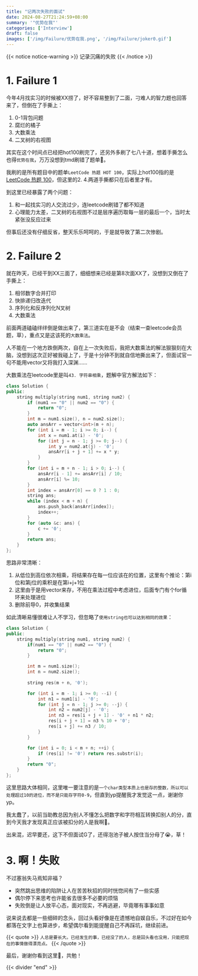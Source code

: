 ```yaml
---
title: "记两次失败的面试"
date: 2024-08-27T21:24:59+08:00
summary: '"优势在我"'
categories: ['Interview']
draft: false
images: ['/img/Failure/优势在我.png', '/img/Failure/joker0.gif']
---
```

{{< notice notice-warning >}}
记录沉痛的失败
{{< /notice >}}
# 1. Failure 1
今年4月找实习的时候被XX捞了，好不容易整到了二面，刁难人的智力题也回答来了，但倒在了手撕上：

1. 0-1背包问题
2. 腐烂的橘子
3. 大数乘法
4. 二叉树的右视图 

其实在这个时间点已经把hot100刷完了，还另外多刷了七八十道，想着手撕怎么也得`优势在我`，万万没想到tmd刷错了题单🤡。

我刷的是所有题目中的题单`LeetCode 热题 HOT 100`，实际上hot100指的是[LeetCode 热题 100](https://leetcode.cn/studyplan/top-100-liked/)，但这里的2. 4.两道手撕都只在后者里才有。

到这里已经暴露了两个问题：
1. 和一起找实习的人交流过少，连leetcode刷错了都不知道
2. 心理能力太差，二叉树的右视图不过是层序遍历取每一层的最后一个，当时太紧张没反应过来

但事后还没有仔细反省，整天乐乐呵呵的，于是就导致了第二次惨剧。

# 2. Failure 2
就在昨天，已经干到XX三面了，细细想来已经是第8次面XX了，没想到又倒在了手撕上：

1. 相邻数字合并打印
2. 快排递归改迭代
3. 序列化和反序列化N叉树
4. 大数乘法

前面两道磕磕绊绊倒是做出来了，第三道实在是不会（结束一查leetcode会员题，草），重点又是这该死的`大数乘法`。

人不能在一个地方跌倒两次，自在上一次失败后，我把大数乘法的解法狠狠刻在大脑，没想到这次正好被我碰上了，于是十分钟不到就自信地撕出来了，但面试官一句不能用vector又将我打入深渊......

大数乘法在leetcode里是叫`43. 字符串相乘`，题解中官方解法如下：
```c++
class Solution {
public:
    string multiply(string num1, string num2) {
        if (num1 == "0" || num2 == "0") {
            return "0";
        }
        int m = num1.size(), n = num2.size();
        auto ansArr = vector<int>(m + n);
        for (int i = m - 1; i >= 0; i--) {
            int x = num1.at(i) - '0';
            for (int j = n - 1; j >= 0; j--) {
                int y = num2.at(j) - '0';
                ansArr[i + j + 1] += x * y;
            }
        }
        for (int i = m + n - 1; i > 0; i--) {
            ansArr[i - 1] += ansArr[i] / 10;
            ansArr[i] %= 10;
        }
        int index = ansArr[0] == 0 ? 1 : 0;
        string ans;
        while (index < m + n) {
            ans.push_back(ansArr[index]);
            index++;
        }
        for (auto &c: ans) {
            c += '0';
        }
        return ans;
    }
};
```
思路非常清晰：
1. 从低位到高位依次相乘，将结果存在每一位应该在的位置，这里有个推论：第i位和第j位的乘积是在第i+j+1位
2. 这里由于是用vector<int>来存，不用在乘法过程中考虑进位，后面专门有个for循环来处理进位
3. 删除前导0，并收集结果

如此清晰易懂很难让人不学习，但忽略了`使用string也可以达到相同的效果`：
```c++
class Solution {
public:
    string multiply(string num1, string num2) {
        if(num1 == "0" || num2 == "0") {
            return "0";
        }

        int m = num1.size();
        int n = num2.size();
        
        string res(m + n, '0');

        for (int i = m - 1; i >= 0; --i) {
            int n1 = num1[i] - '0';
            for (int j = n - 1; j >= 0; --j) {
                int n2 = num2[j] - '0';
                int n3 = res[i + j + 1] - '0' + n1 * n2;
                res[i + j + 1] = n3 % 10 + '0';
                res[i + j] += n3 / 10;
            }
        }

        for (int i = 0; i < m + n; ++i) {
            if (res[i] != '0') return res.substr(i);
        }
        return "0";
    }
};
```
这里思路大体相同，这里唯一要注意的是`一个char类型本质上也是存的整数，所以可以处理超过10的进位，而不是只能存字符0-9`，但直到yp提醒我才发觉这一点，谢谢你yp。

我太蠢了，以前当助教总因为别人不懂怎么把数字和字符相互转换扣别人的分，直到今天我才发现真正应该被扣分的人是我啊🤡。

出来混，迟早要还，这下不但面试G了，还得泡池子被人按住当分母了😭，草！

# 3. 啊！失败
不过塞翁失马焉知非福？

* 突然跳出思维的陷阱让人在苦苦秋招的同时恍惚间有了一些实感
* 偶尔停下来思考也许能省去很多不必要的烦恼
* 失败倒是让人放平心态，面对现实，不再逃避，毕竟哪有事事如意

说来说去都是一些细碎的念头，回过头看好像是在遗憾地自娱自乐，不过好在如今都落在文字上也算进步，希望偶尔看到能提醒自己不再踩坑，继续前进。


{{< quote >}}
`人总是要长大。已经发生的事，已经没了的人，总是回头看也没用，只能把现在的事情做得漂亮点。`
{{< /quote >}}


最后，谢谢你看到这里🙂，共勉！

{{< divider "end" >}}
